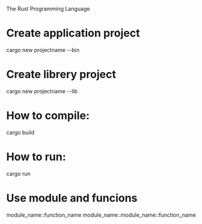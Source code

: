 The Rust Programming Language


# Create application project
cargo new projectname --bin

# Create librery project
cargo new projectname --lib

# How to compile:
cargo build

# How to run:
cargo run

# Use module and funcions
module_name::function_name
module_name::module_name::function_name